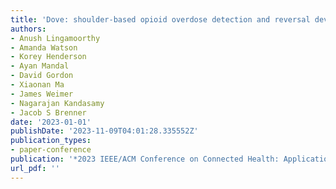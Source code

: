 ```yaml
---
title: 'Dove: shoulder-based opioid overdose detection and reversal device'
authors:
- Anush Lingamoorthy
- Amanda Watson
- Korey Henderson
- Ayan Mandal
- David Gordon
- Xiaonan Ma
- James Weimer
- Nagarajan Kandasamy
- Jacob S Brenner
date: '2023-01-01'
publishDate: '2023-11-09T04:01:28.335552Z'
publication_types:
- paper-conference
publication: '*2023 IEEE/ACM Conference on Connected Health: Applications, Systems and Engineering Technologies (CHASE)*'
url_pdf: '' 
---
```

